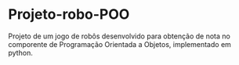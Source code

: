 # Projeto-robo-POO
Projeto de um jogo de robôs desenvolvido para obtenção de nota no comporente de Programação Orientada a Objetos, implementado em python.
